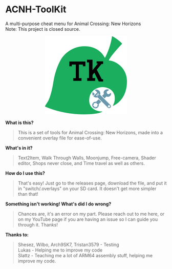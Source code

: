 # ACNH-ToolKit
A multi-purpose cheat menu for Animal Crossing: New Horizons  
Note: This project is closed source.

<p align="center">
  <img src="https://github.com/Bidziilla/ACNH-ToolKit/blob/main/NHTK.png" width="256" title="hover text">
</p>

**What is this?**
> This is a set of tools for Animal Crossing: New Horizons, made into a convenient overlay file for ease-of-use.

**What's in it?**
> Text2Item, Walk Through Walls, Moonjump, Free-camera, Shader editor, Shops never close, and Time travel as well as others.

**How do I use this?**
> That's easy! Just go to the releases page, download the file, and put it in "switch/.overlays" on your SD card. It doesn't get more simpler than that!

**Something isn't working! What's did I do wrong?**
> Chances are, it's an error on my part. Please reach out to me here, or on my YouTube page if you are having an issue so I can guide you through it. Thanks! 

**Thanks to:**
> Shesez, Wilbo, Arch9SK7, Tristan3579 - Testing  
> Lukas - Helping me to improve my code  
> Slattz - Teaching me a lot of ARM64 assembly stuff, helping me improve my code.
